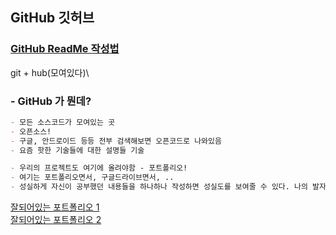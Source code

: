## GitHub 깃허브

### [GitHub ReadMe 작성법](https://velog.io/@luna7182/백엔드-프로젝트-README-쓰는-법)

git + hub(모여있다)\
### - GitHub 가 뭔데?
``` markdown
- 모든 소스코드가 모여있는 곳  
- 오픈소스!
- 구글, 안드로이드 등등 전부 검색해보면 오픈코드로 나와있음
- 요즘 핫한 기술들에 대한 설명들 기술
```
``` markdown
- 우리의 프로젝트도 여기에 올려야함 - 포트폴리오!
- 여기는 포트폴리오면서, 구글드라이브면서, ..
- 성실하게 자신이 공부했던 내용들을 하나하나 작성하면 성실도를 보여줄 수 있다. 나의 발자취들
```
[잘되어있는 포트폴리오 1](https://github.com/namjunemy)\
[잘되어있는 포트폴리오 2](https://jojoldu.tistory.com)

